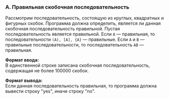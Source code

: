 ### A. Правильная скобочная последовательность

Рассмотрим последовательность, состоящую из круглых, квадратных и фигурных скобок. 
Программа должна определить, является ли данная скобочная последовательность правильной. 
Пустая последовательность является правильной. 
Если `A` — правильная, то последовательности `(A), [A], {A}` — правильные. 
Если `A` и `B` — правильные последовательности, то последовательность `AB` — правильная.

**Формат ввода:**<br>
В единственной строке записана скобочная последовательность, содержащая не более 100000 скобок.

**Формат вывода:**<br>
Если данная последовательность правильная, то программа должна вывести строку "yes", иначе строку "no".